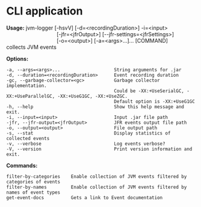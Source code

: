 # CLI application

**Usage:** jvm-logger [-hsvV] [-d=\<recordingDuration\>] -i=\<input\> <br>
&nbsp;&nbsp;&nbsp;&nbsp;&nbsp;&nbsp;&nbsp;&nbsp;&nbsp;&nbsp;&nbsp;&nbsp;&nbsp;&nbsp;&nbsp;&nbsp;&nbsp;&nbsp;&nbsp;&nbsp;&nbsp;&nbsp;&nbsp;&nbsp;&nbsp;&nbsp;&nbsp;&nbsp;&nbsp;&nbsp;&nbsp;&nbsp;&nbsp;&nbsp;[-jfr=\<jfrOutput\>] [--jfr-settings=\<jfrSettings\>] <br>
&nbsp;&nbsp;&nbsp;&nbsp;&nbsp;&nbsp;&nbsp;&nbsp;&nbsp;&nbsp;&nbsp;&nbsp;&nbsp;&nbsp;&nbsp;&nbsp;&nbsp;&nbsp;&nbsp;&nbsp;&nbsp;&nbsp;&nbsp;&nbsp;&nbsp;&nbsp;&nbsp;&nbsp;&nbsp;&nbsp;&nbsp;&nbsp;&nbsp;&nbsp;[-o=\<output\>] [-a=\<args\>...]... [COMMAND] <br>
collects JVM events

**Options:** 
```
-a, --args=<args>...                    String arguments for .jar
-d, --duration=<recordingDuration>      Event recording duration
-gc, --garbage-collector=<gc>           Garbage collector implementation. 
                                        Could be -XX:+UseSerialGC, -XX:+UseParallelGC, -XX:+UseG1GC, -XX:+UseZGC. 
                                        Default option is -XX:+UseG1GC
-h, --help                              Show this help message and exit.
-i, --input=<input>                     Input .jar file path
-jfr, --jfr-output=<jfrOutput>          JFR events output file path
-o, --output=<output>                   File output path
-s, --stat                              Display statistics of collected events
-v, --verbose                           Log events verbose?
-V, --version                           Print version information and exit.
```

**Commands:**
```
filter-by-categories  	Enable collection of JVM events filtered by categories of events
filter-by-names       	Enable collection of JVM events filtered by names of event types
get-event-docs          Gets a link to Event documentation
```
